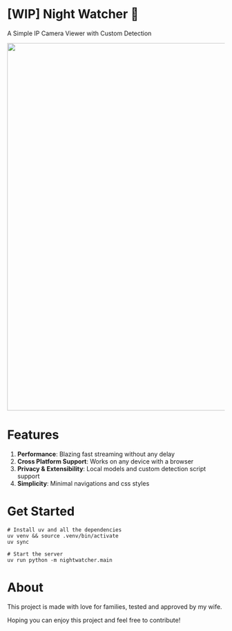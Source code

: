 # [WIP] Night Watcher 🦇

A Simple IP Camera Viewer with Custom Detection 

<img src="https://github.com/user-attachments/assets/85c443a4-455e-499e-b259-9106de12f574" width='850'/>

# Features

1. **Performance**: Blazing fast streaming without any delay
2. **Cross Platform Support**: Works on any device with a browser
3. **Privacy & Extensibility**: Local models and custom detection script support
4. **Simplicity**: Minimal navigations and css styles

# Get Started

```
# Install uv and all the dependencies
uv venv && source .venv/bin/activate
uv sync

# Start the server
uv run python -m nightwatcher.main
```

# About 
This project is made with love for families, tested and approved by my wife.

Hoping you can enjoy this project and feel free to contribute! 
